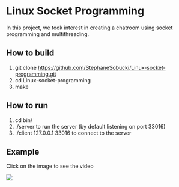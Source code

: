 # Linux Socket Programming

In this project, we took interest in creating a chatroom using socket programming and multithreading. 

## How to build

1. git clone https://github.com/StephaneSobucki/Linux-socket-programming.git
2. cd Linux-socket-programming
3. make

## How to run

1. cd bin/
2. ./server to run the server (by default listening on port 33016)
3. ./client 127.0.0.1 33016 to connect to the server 

## Example
Click on the image to see the video

[![](https://img.youtube.com/vi/Q6Yu8egjNxc/0.jpg)](https://www.youtube.com/watch?v=Q6Yu8egjNxc)
